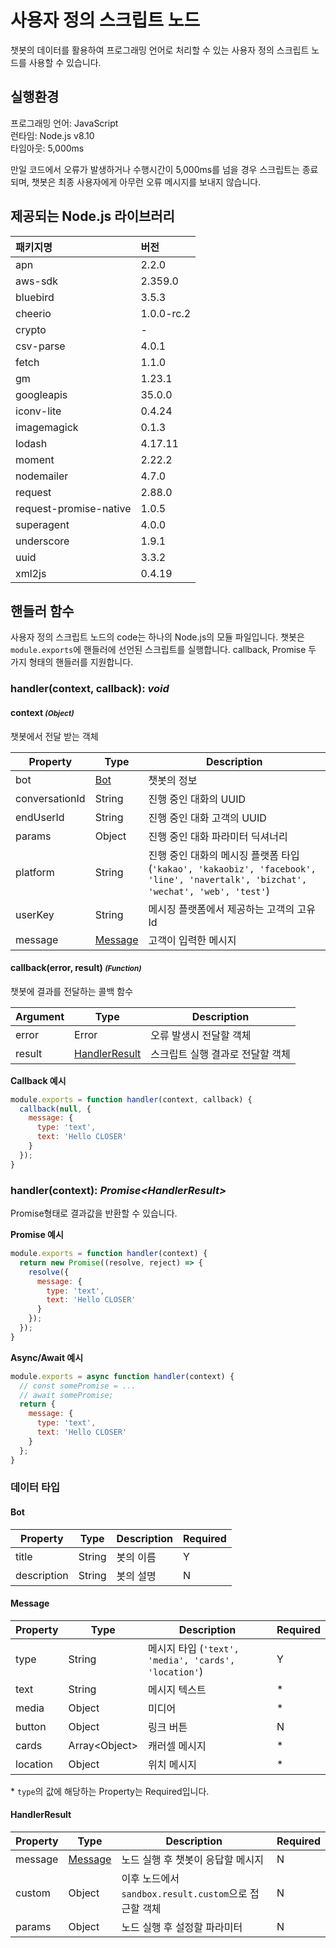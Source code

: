 # 사용자 정의 스크립트 노드

챗봇의 데이터를 활용하여 프로그래밍 언어로 처리할 수 있는 사용자 정의 스크립트 노드를 사용할 수 있습니다.

## 실행환경

프로그래밍 언어: JavaScript<br/>
런타임: Node.js v8.10<br/>
타임아웃: 5,000ms<br/>

만일 코드에서 오류가 발생하거나 수행시간이 5,000ms를 넘을 경우 스크립트는 종료되며,
챗봇은 최종 사용자에게 아무런 오류 메시지를 보내지 않습니다.

## 제공되는 Node.js 라이브러리

|패키지명|버전|
|:---|:---|
| apn | 2.2.0 |
| aws-sdk | 2.359.0 |
| bluebird | 3.5.3 |
| cheerio | 1.0.0-rc.2 |
| crypto | - |
| csv-parse | 4.0.1 |
| fetch | 1.1.0 |
| gm | 1.23.1 |
| googleapis | 35.0.0 |
| iconv-lite | 0.4.24 |
| imagemagick | 0.1.3 |
| lodash | 4.17.11 |
| moment | 2.22.2 |
| nodemailer | 4.7.0 |
| request | 2.88.0 |
| request-promise-native | 1.0.5 |
| superagent | 4.0.0 |
| underscore | 1.9.1 |
| uuid | 3.3.2 |
| xml2js | 0.4.19 |


## 핸들러 함수

사용자 정의 스크립트 노드의 code는 하나의 Node.js의 모듈 파일입니다.
챗봇은 `module.exports`에 핸들러에 선언된 스크립트를 실행합니다.
callback, Promise 두 가지 형태의 핸들러를 지원합니다.


### handler(context, callback): _void_

#### context <small>_(Object)_</small>
챗봇에서 전달 받는 객체

|Property|Type|Description|
|---|---|---|
|bot|[Bot](#type-bot)|챗봇의 정보|
|conversationId|String|진행 중인 대화의 UUID|
|endUserId|String|진행 중인 대화 고객의 UUID|
|params|Object|진행 중인 대화 파라미터 딕셔너리|
|platform|String|진행 중인 대화의 메시징 플랫폼 타입(`'kakao', 'kakaobiz', 'facebook', 'line', 'navertalk', 'bizchat', 'wechat', 'web', 'test'`)|
|userKey|String|메시징 플랫폼에서 제공하는 고객의 고유 Id|
|message|[Message](#type-message)|고객이 입력한 메시지|


#### callback(error, result) <small>_(Function)_</small>

챗봇에 결과를 전달하는 콜백 함수

|Argument|Type|Description
|---|---|---|
|error|Error|오류 발생시 전달할 객체|
|result|[HandlerResult](#type-handler-result)|스크립트 실행 결과로 전달할 객체

**Callback 예시**
```js
module.exports = function handler(context, callback) {
  callback(null, {
    message: {
      type: 'text',
      text: 'Hello CLOSER'
    }
  });
}
```


### handler(context): _Promise&lt;HandlerResult&gt;_
Promise형태로 결과값을 반환할 수 있습니다.

**Promise 예시**
```js
module.exports = function handler(context) {
  return new Promise((resolve, reject) => {
    resolve({
      message: {
        type: 'text',
        text: 'Hello CLOSER'
      }
    });
  });
}
```

**Async/Await 예시**
```js
module.exports = async function handler(context) {
  // const somePromise = ...
  // await somePromise;
  return {
    message: {
      type: 'text',
      text: 'Hello CLOSER'
    }
  };
}
```




### 데이터 타입

#### Bot <a id="type-bot"></a>
|Property|Type|Description|Required
|---|---|---|---|
|title|String|봇의 이름|Y
|description|String|봇의 설명|N

#### Message <a id="type-message"></a>
|Property|Type|Description|Required|
|---|---|---|---|
|type|String|메시지 타입 (`'text', 'media', 'cards', 'location'`)|Y
|text|String|메시지 텍스트|*
|media|Object|미디어|*
|button|Object|링크 버튼|N
|cards|Array&lt;Object&gt;|캐러셀 메시지|*
|location|Object|위치 메시지|*
\* `type`의 값에 해당하는 Property는 Required입니다.

#### HandlerResult <a id="type-handler-result"></a>
|Property|Type|Description| Required
|---|---|---|---|
|message|[Message](#type-message)|노드 실행 후 챗봇이 응답할 메시지|N
|custom|Object|이후 노드에서 `sandbox.result.custom`으로 접근할 객체|N
|params|Object|노드 실행 후 설정할 파라미터|N
